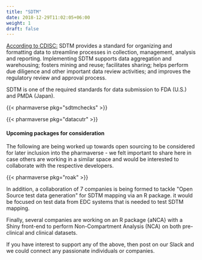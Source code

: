```yaml
---
title: "SDTM"
date: 2018-12-29T11:02:05+06:00
weight: 1
draft: false
---
```


[According to CDISC:](https://www.cdisc.org/standards/foundational/sdtm) SDTM provides a standard for organizing and formatting data to streamline processes in collection, management, analysis and reporting. Implementing SDTM supports data aggregation and warehousing; fosters mining and reuse; facilitates sharing; helps perform due diligence and other important data review activities; and improves the regulatory review and approval process. 

SDTM is one of the required standards for data submission to FDA (U.S.) and PMDA (Japan).

{{< pharmaverse pkg="sdtmchecks" >}}

{{< pharmaverse pkg="datacutr" >}}

#### Upcoming packages for consideration

The following are being worked up towards open sourcing to be considered for later inclusion into the pharmaverse - we felt important to share here in case others are working in a similar space and would be interested to collaborate with the respective developers.

{{< pharmaverse pkg="roak" >}}

In addition, a collaboration of 7 companies is being formed to tackle "Open Source test data generation" for SDTM mapping via an R package. it would be focused on test data from EDC systems that is needed to test SDTM mapping.

Finally, several companies are working on an R package {aNCA} with a Shiny front-end to perform Non-Compartment Analysis (NCA) on both pre-clinical and clinical datasets.

If you have interest to support any of the above, then post on our Slack and we could connect any passionate individuals or companies.

